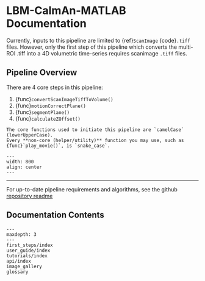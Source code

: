 # LBM-CaImAn-MATLAB Documentation

Currently, inputs to this pipeline are limited to {ref}`ScanImage` {code}`.tiff` files.
However, only the first step of this pipeline which converts the multi-ROI .tiff into a 4D volumetric time-series requires scanimage `.tiff` files.

## Pipeline Overview

There are 4 core steps in this pipeline:

1. {func}`convertScanImageTiffToVolume()`
2. {func}`motionCorrectPlane()`
3. {func}`segmentPlane()`
4. {func}`calculateZOffset()`

```{note}
The core functions used to initiate this pipeline are `camelCase` (lowerUpperCase).
Every **non-core (helper/utility)** function you may use, such as {func}`play_movie()`, is `snake_case`.

```

```{thumbnail} _images/ex_diagram.png
---
width: 800
align: center
---

```

----------------

For up-to-date pipeline requirements and algorithms, see the github [repository readme](https://github.com/MillerBrainObservatory/LBM-CaImAn-MATLAB)

## Documentation Contents

```{toctree}
---
maxdepth: 3
---
first_steps/index
user_guide/index
tutorials/index
api/index
image_gallery
glossary

```
